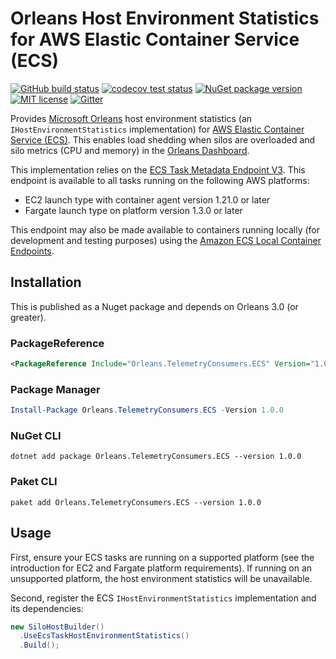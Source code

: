 # Orleans Host Environment Statistics for AWS Elastic Container Service (ECS)

[![GitHub build status](https://github.com/seniorquico/Orleans.TelemetryConsumers.ECS/workflows/Continuous%20Integration/badge.svg)](https://github.com/seniorquico/Orleans.TelemetryConsumers.ECS/actions) [![codecov test status](https://codecov.io/gh/seniorquico/Orleans.TelemetryConsumers.ECS/branch/master/graph/badge.svg)](https://codecov.io/gh/seniorquico/Orleans.TelemetryConsumers.ECS) [![NuGet package version](https://img.shields.io/nuget/v/Orleans.TelemetryConsumers.ECS.svg?style=flat)](http://www.nuget.org/packages/Orleans.TelemetryConsumers.ECS/) [![MIT license](https://img.shields.io/badge/license-MIT-yellow.svg)](https://github.com/seniorquico/Orleans.TelemetryConsumers.ECS/blob/master/LICENSE) [![Gitter](https://badges.gitter.im/Join%20Chat.svg)](https://gitter.im/dotnet/orleans?utm_source=badge&utm_medium=badge&utm_campaign=pr-badge)

Provides [Microsoft Orleans](https://dotnet.github.io/orleans/index.html) host environment statistics (an `IHostEnvironmentStatistics` implementation) for [AWS Elastic Container Service (ECS)](https://aws.amazon.com/ecs/). This enables load shedding when silos are overloaded and silo metrics (CPU and memory) in the [Orleans Dashboard](https://github.com/OrleansContrib/OrleansDashboard).

This implementation relies on the [ECS Task Metadata Endpoint V3](https://docs.aws.amazon.com/AmazonECS/latest/developerguide/task-metadata-endpoint-v3.html). This endpoint is available to all tasks running on the following AWS platforms:

- EC2 launch type with container agent version 1.21.0 or later
- Fargate launch type on platform version 1.3.0 or later

This endpoint may also be made available to containers running locally (for development and testing purposes) using the [Amazon ECS Local Container Endpoints](https://github.com/awslabs/amazon-ecs-local-container-endpoints).

## Installation

This is published as a Nuget package and depends on Orleans 3.0 (or greater).

### PackageReference

```xml
<PackageReference Include="Orleans.TelemetryConsumers.ECS" Version="1.0.0" />
```

### Package Manager

```powershell
Install-Package Orleans.TelemetryConsumers.ECS -Version 1.0.0
```

### NuGet CLI

```shell
dotnet add package Orleans.TelemetryConsumers.ECS --version 1.0.0
```

### Paket CLI

```shell
paket add Orleans.TelemetryConsumers.ECS --version 1.0.0
```

## Usage

First, ensure your ECS tasks are running on a supported platform (see the introduction for EC2 and Fargate platform requirements). If running on an unsupported platform, the host environment statistics will be unavailable.

Second, register the ECS `IHostEnvironmentStatistics` implementation and its dependencies:

```c#
new SiloHostBuilder()
  .UseEcsTaskHostEnvironmentStatistics()
  .Build();
```
